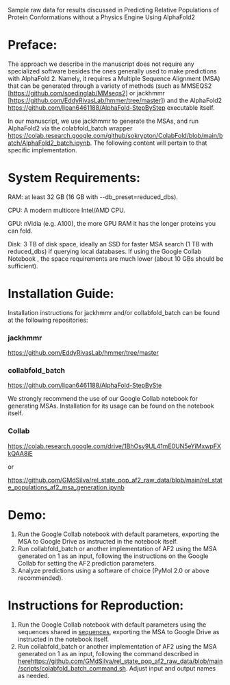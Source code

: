 Sample raw data for results discussed in Predicting Relative Populations of Protein Conformations without a Physics Engine Using AlphaFold2

# Preface:

The approach we describe in the manuscript does not require any specialized software besides the ones generally used to make predictions with AlphaFold 2. Namely, it requires a Multiple Sequence Alignment (MSA) that can be generated through a variety of methods (such as MMSEQS2 [https://github.com/soedinglab/MMseqs2] or jackhmmr [https://github.com/EddyRivasLab/hmmer/tree/master]) and the AlphaFold2 https://github.com/lipan6461188/AlphaFold-StepByStep executable itself.

In our manuscript, we use jackhmmr to generate the MSAs, and run AlphaFold2 via the colabfold_batch wrapper https://colab.research.google.com/github/sokrypton/ColabFold/blob/main/batch/AlphaFold2_batch.ipynb. The following content will pertain to that specific implementation.

# System Requirements:

RAM: at least 32 GB (16 GB with --db_preset=reduced_dbs).

CPU: A modern multicore Intel/AMD CPU.

GPU: nVidia (e.g. A100), the more GPU RAM it has the longer proteins you can fold.

Disk: 3 TB of disk space, ideally an SSD for faster MSA search (1 TB with reduced_dbs) if querying local databases. If using the Google Collab Notebook , the space requirements are much lower (about 10 GBs should be sufficient).

# Installation Guide:

Installation instructions for jackhmmr and/or collabfold_batch can be found at the following repositories:

### jackhmmr
https://github.com/EddyRivasLab/hmmer/tree/master

### collabfold_batch
https://github.com/lipan6461188/AlphaFold-StepBySte

We strongly recommend the use of our Google Collab notebook for generating MSAs. Installation for its usage can be found on the notebook itself.

### Collab

https://colab.research.google.com/drive/1BhOsy9UL41mE0UN5eYiMxwpFXkQAA8iE

or

https://github.com/GMdSilva/rel_state_pop_af2_raw_data/blob/main/rel_state_populations_af2_msa_generation.ipynb


# Demo:

1. Run the Google Collab notebook with default parameters, exporting the MSA to Google Drive as instructed in the notebook itself.
2. Run collabfold_batch or another implementation of AF2 using the MSA generated on 1 as an input, following the instructions on the Google Collab for setting the AF2 prediction parameters.
3. Analyze predictions using a software of choice (PyMol 2.0 or above recommended).

# Instructions for Reproduction:

1. Run the Google Collab notebook with default parameters using the sequences shared in [sequences](https://github.com/GMdSilva/rel_state_pop_af2_raw_data/tree/main/sequences), exporting the MSA to Google Drive as instructed in the notebook itself.
2. Run collabfold_batch or another implementation of AF2 using the MSA generated on 1 as an input, following the command described in [here](https://github.com/GMdSilva/rel_state_pop_af2_raw_data/blob/main/scripts/colabfold_batch_command.sh)https://github.com/GMdSilva/rel_state_pop_af2_raw_data/blob/main/scripts/colabfold_batch_command.sh. Adjust input and output names as needed.
